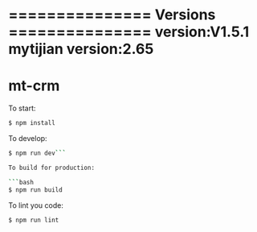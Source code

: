 =============== Versions ===============
version:V1.5.1
mytijian version:2.65
========================================

# mt-crm

To start:

```bash
$ npm install
```

To develop:

```bash
$ npm run dev```

To build for production:

```bash
$ npm run build
```

To lint you code:

```bash
$ npm run lint
```

